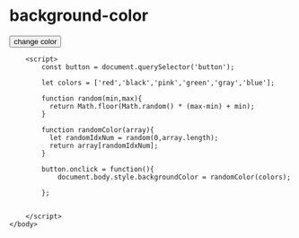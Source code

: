 # background-color
<!DOCTYPE html>
<html>
    <head>
        <meta charset="uft-8">
        <title>background change</title>
    </head>
    <body>
        <button>change color</button>
        
        <script>
            const button = document.querySelector('button');

            let colors = ['red','black','pink','green','gray','blue'];

            function random(min,max){
              return Math.floor(Math.random() * (max-min) + min);  
            }

            function randomColor(array){
              let randomIdxNum = random(0,array.length);
              return array[randomIdxNum];
            }
            
            button.onclick = function(){
                document.body.style.backgroundColor = randomColor(colors);
  
            };
            

        </script>
    </body>
</html>

